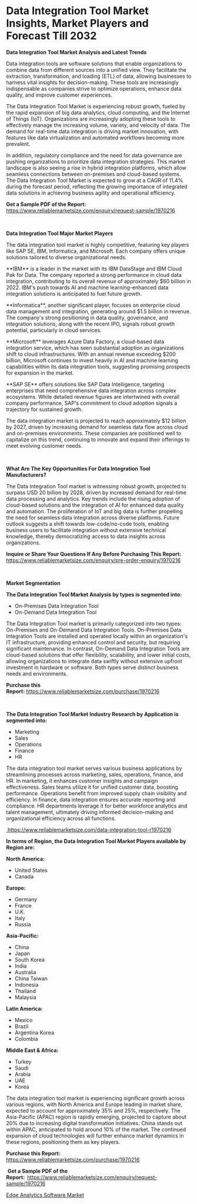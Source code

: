 <p><h1>Data Integration Tool Market Insights, Market Players and Forecast Till 2032</h1></p><p><strong>Data Integration Tool Market Analysis and Latest Trends</strong></p>
<p><p>Data integration tools are software solutions that enable organizations to combine data from different sources into a unified view. They facilitate the extraction, transformation, and loading (ETL) of data, allowing businesses to harness vital insights for decision-making. These tools are increasingly indispensable as companies strive to optimize operations, enhance data quality, and improve customer experiences.</p><p>The Data Integration Tool Market is experiencing robust growth, fueled by the rapid expansion of big data analytics, cloud computing, and the Internet of Things (IoT). Organizations are increasingly adopting these tools to effectively manage the increasing volume, variety, and velocity of data. The demand for real-time data integration is driving market innovation, with features like data virtualization and automated workflows becoming more prevalent.</p><p>In addition, regulatory compliance and the need for data governance are pushing organizations to prioritize data integration strategies. This market landscape is also seeing a rise in hybrid integration platforms, which allow seamless connections between on-premises and cloud-based systems. The Data Integration Tool Market is expected to grow at a CAGR of 11.4% during the forecast period, reflecting the growing importance of integrated data solutions in achieving business agility and operational efficiency.</p></p>
<p><strong>Get a Sample PDF of the Report:&nbsp;</strong> <a href="https://www.reliablemarketsize.com/enquiry/request-sample/1970216?utm_campaign=2315&utm_medium=2&utm_source=Github&utm_content=ia&utm_term=09032025&utm_id=data-integration-tool">https://www.reliablemarketsize.com/enquiry/request-sample/1970216</a></p>
<p>&nbsp;</p>
<p><strong>Data Integration Tool Major Market Players</strong></p>
<p><p>The data integration tool market is highly competitive, featuring key players like SAP SE, IBM, Informatica, and Microsoft. Each company offers unique solutions tailored to diverse organizational needs.</p><p>**IBM** is a leader in the market with its IBM DataStage and IBM Cloud Pak for Data. The company reported a strong performance in cloud data integration, contributing to its overall revenue of approximately $60 billion in 2022. IBM's push towards AI and machine learning-enhanced data integration solutions is anticipated to fuel future growth.</p><p>**Informatica**, another significant player, focuses on enterprise cloud data management and integration, generating around $1.5 billion in revenue. The company's strong positioning in data quality, governance, and integration solutions, along with the recent IPO, signals robust growth potential, particularly in cloud services.</p><p>**Microsoft** leverages Azure Data Factory, a cloud-based data integration service, which has seen substantial adoption as organizations shift to cloud infrastructures. With an annual revenue exceeding $200 billion, Microsoft continues to invest heavily in AI and machine learning capabilities within its data integration tools, suggesting promising prospects for expansion in the market.</p><p>**SAP SE** offers solutions like SAP Data Intelligence, targeting enterprises that need comprehensive data integration across complex ecosystems. While detailed revenue figures are intertwined with overall company performance, SAP's commitment to cloud adoption signals a trajectory for sustained growth.</p><p>The data integration market is projected to reach approximately $12 billion by 2027, driven by increasing demand for seamless data flow across cloud and on-premises environments. These companies are positioned well to capitalize on this trend, continuing to innovate and expand their offerings to meet evolving customer needs.</p></p>
<p>&nbsp;</p>
<p><strong>What Are The Key Opportunities For Data Integration Tool Manufacturers?</strong></p>
<p><p>The Data Integration Tool market is witnessing robust growth, projected to surpass USD 20 billion by 2028, driven by increased demand for real-time data processing and analytics. Key trends include the rising adoption of cloud-based solutions and the integration of AI for enhanced data quality and automation. The proliferation of IoT and big data is further propelling the need for seamless data integration across diverse platforms. Future outlook suggests a shift towards low-code/no-code tools, enabling business users to facilitate integration without extensive technical knowledge, thereby democratizing access to data insights across organizations.</p></p>
<p><strong>Inquire or Share Your Questions If Any Before Purchasing This Report:</strong> <a href="https://www.reliablemarketsize.com/enquiry/pre-order-enquiry/1970216?utm_campaign=2315&utm_medium=2&utm_source=Github&utm_content=ia&utm_term=09032025&utm_id=data-integration-tool">https://www.reliablemarketsize.com/enquiry/pre-order-enquiry/1970216</a></p>
<p>&nbsp;</p>
<p><strong>Market Segmentation</strong></p>
<p><strong>The Data Integration Tool Market Analysis by types is segmented into:</strong></p>
<p><ul><li>On-Premises Data Integration Tool</li><li>On-Demand Data Integration Tool</li></ul></p>
<p><p>The Data Integration Tool market is primarily categorized into two types: On-Premises and On-Demand Data Integration Tools. On-Premises Data Integration Tools are installed and operated locally within an organization's IT infrastructure, providing enhanced control and security, but requiring significant maintenance. In contrast, On-Demand Data Integration Tools are cloud-based solutions that offer flexibility, scalability, and lower initial costs, allowing organizations to integrate data swiftly without extensive upfront investment in hardware or software. Both types serve distinct business needs and environments.</p></p>
<p><strong>Purchase this Report:&nbsp;</strong><a href="https://www.reliablemarketsize.com/purchase/1970216?utm_campaign=2315&utm_medium=2&utm_source=Github&utm_content=ia&utm_term=09032025&utm_id=data-integration-tool">https://www.reliablemarketsize.com/purchase/1970216</a></p>
<p>&nbsp;</p>
<p><strong>The Data Integration Tool Market Industry Research by Application is segmented into:</strong></p>
<p><ul><li>Marketing</li><li>Sales</li><li>Operations</li><li>Finance</li><li>HR</li></ul></p>
<p><p>The data integration tool market serves various business applications by streamlining processes across marketing, sales, operations, finance, and HR. In marketing, it enhances customer insights and campaign effectiveness. Sales teams utilize it for unified customer data, boosting performance. Operations benefit from improved supply chain visibility and efficiency. In finance, data integration ensures accurate reporting and compliance. HR departments leverage it for better workforce analytics and talent management, ultimately driving informed decision-making and organizational efficiency across all functions.</p></p>
<p><a href="https://www.reliablemarketsize.com/data-integration-tool-r1970216?utm_campaign=2315&utm_medium=2&utm_source=Github&utm_content=ia&utm_term=09032025&utm_id=data-integration-tool">&nbsp;https://www.reliablemarketsize.com/data-integration-tool-r1970216</a></p>
<p><strong>In terms of Region, the Data Integration Tool Market Players available by Region are:</strong></p>
<p>
    <p> <strong> North America: </strong>
        <ul>
            <li>United States</li>
            <li>Canada</li>
        </ul>
        </p> 
    <p> <strong> Europe: </strong>
        <ul>
            <li>Germany</li>
            <li>France</li>
            <li>U.K.</li>
            <li>Italy</li>
            <li>Russia</li>
        </ul>
        </p> 
    <p> <strong> Asia-Pacific: </strong>
        <ul>
            <li>China</li>
            <li>Japan</li>
            <li>South Korea</li>
            <li>India</li>
            <li>Australia</li>
            <li>China Taiwan</li>
            <li>Indonesia</li>
            <li>Thailand</li>
            <li>Malaysia</li>
        </ul>
        </p> 
    <p> <strong> Latin America: </strong>
        <ul>
            <li>Mexico</li>
            <li>Brazil</li>
            <li>Argentina Korea</li>
            <li>Colombia</li>
        </ul>
        </p> 
    <p> <strong> Middle East & Africa: </strong>
        <ul>
            <li>Turkey</li>
            <li>Saudi</li>
            <li>Arabia</li>
            <li>UAE</li>
            <li>Korea</li>
        </ul>
    </p>
    </p>
<p><p>The data integration tool market is experiencing significant growth across various regions, with North America and Europe leading in market share, expected to account for approximately 35% and 25%, respectively. The Asia-Pacific (APAC) region is rapidly emerging, projected to capture about 20% due to increasing digital transformation initiatives. China stands out within APAC, anticipated to hold around 10% of the market. The continued expansion of cloud technologies will further enhance market dynamics in these regions, positioning them as key players.</p></p>
<p><strong>Purchase this Report: </strong><a href="https://www.reliablemarketsize.com/purchase/1970216?utm_campaign=2315&utm_medium=2&utm_source=Github&utm_content=ia&utm_term=09032025&utm_id=data-integration-tool">https://www.reliablemarketsize.com/purchase/1970216</a></p>
<p>&nbsp;<strong>Get a Sample PDF of the Report:&nbsp;&nbsp;</strong><a href="https://www.reliablemarketsize.com/enquiry/request-sample/1970216?utm_campaign=2315&utm_medium=2&utm_source=Github&utm_content=ia&utm_term=09032025&utm_id=data-integration-tool">https://www.reliablemarketsize.com/enquiry/request-sample/1970216</a></p>
<p><strong></strong></p>
<p><p><a href="https://github.com/skerretflossie9297/Market-Research-Report-List-1/blob/main/edge-analytics-software-market.md?utm_campaign=2315&utm_medium=2&utm_source=Github&utm_content=ia&utm_term=09032025&utm_id=data-integration-tool">Edge Analytics Software Market</a></p></p>
